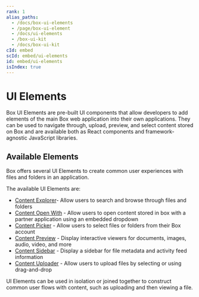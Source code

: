 ```yaml
---
rank: 1
alias_paths:
  - /docs/box-ui-elements
  - /page/box-ui-element
  - /docs/ui-elements
  - /box-ui-kit
  - /docs/box-ui-kit
cId: embed
scId: embed/ui-elements
id: embed/ui-elements
isIndex: true
---
```

# UI Elements

Box UI Elements are pre-built UI components that allow developers to add elements of the main Box web application into their own applications. They can be used to navigate through, upload, preview, and select content stored on Box and are available both as React components and framework-agnostic JavaScript libraries.

## Available Elements

Box offers several UI Elements to create common user experiences with files and folders in an application.

The available UI Elements are:

* [Content Explorer][explorer]- Allow users to search and browse through files and folders
* [Content Open With][openwith] - Allow users to open content stored in box with a partner application using an embedded dropdown
* [Content Picker][picker] - Allow users to select files or folders from their Box account
* [Content Preview][preview] - Display interactive viewers for documents, images, audio, video, and more
* [Content Sidebar][sidebar] - Display a sidebar for file metadata and activity feed information
* [Content Uploader][uploader] - Allow users to upload files by selecting or using drag-and-drop

UI Elements can be used in isolation or joined together to construct common user flows with content, such as uploading and then viewing a file.

[explorer]: g://embed/ui-elements/explorer

[openwith]: g://embed/ui-elements/open-with

[picker]: g://embed/ui-elements/picker

[preview]: g://embed/ui-elements/preview

[sidebar]: g://embed/ui-elements/sidebar

[uploader]: g://embed/ui-elements/uploader
